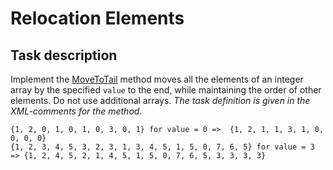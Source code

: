 # Relocation Elements

## Task description

Implement the [MoveToTail](RelocationElementsTask/ArrayExtension.cs#L17) method moves all the elements of an integer array by the specified `value` to the end, while maintaining the order of other elements. Do not use additional arrays. *The task definition is given in the XML-comments for the method.*
            
`{1, 2, 0, 1, 0, 1, 0, 3, 0, 1} for value = 0 =>  {1, 2, 1, 1, 3, 1, 0, 0, 0, 0}  `   
`{1, 2, 3, 4, 5, 3, 2, 3, 1, 3, 4, 5, 1, 5, 0, 7, 6, 5} for value = 3 => {1, 2, 4, 5, 2, 1, 4, 5, 1, 5, 0, 7, 6, 5, 3, 3, 3, 3}`